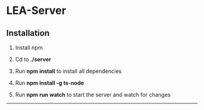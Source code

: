 # LEA-Server

## Installation
1. Install npm

2. Cd to __./server__

3. Run __npm install__ to install all dependencies
4. Run __npm install -g ts-node__
5. Run __npm run watch__ to start the server and watch for changes

---

